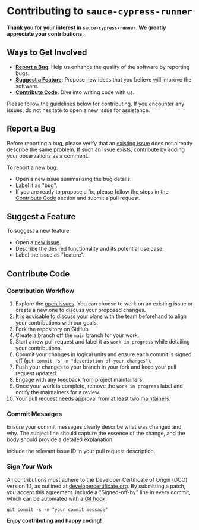 # Contributing to `sauce-cypress-runner`

**Thank you for your interest in `sauce-cypress-runner`. We greatly appreciate your contributions.**

## Ways to Get Involved

- **[Report a Bug](#report-a-bug)**: Help us enhance the quality of the software by reporting bugs.
- **[Suggest a Feature](#suggest-a-feature)**: Propose new ideas that you believe will improve the software.
- **[Contribute Code](#contribute-code)**: Dive into writing code with us.

Please follow the guidelines below for contributing. If you encounter any issues, do not hesitate to open a new issue for assistance.

## Report a Bug

Before reporting a bug, please verify that an [existing issue](/issues) does not already describe the same problem. If such an issue exists, contribute by adding your observations as a comment.

To report a new bug:
- Open a new issue summarizing the bug details.
- Label it as "bug".
- If you are ready to propose a fix, please follow the steps in the [Contribute Code](#contribute-code) section and submit a pull request.

## Suggest a Feature

To suggest a new feature:
- Open a [new issue](../../issues/new).
- Describe the desired functionality and its potential use case.
- Label the issue as "feature".

## Contribute Code

### Contribution Workflow

1. Explore the [open issues](../../issues). You can choose to work on an existing issue or create a new one to discuss your proposed changes.
2. It is advisable to discuss your plans with the team beforehand to align your contributions with our goals.
3. Fork the repository on GitHub.
4. Create a branch off the `main` branch for your work.
5. Start a new pull request and label it as `work in progress` while detailing your contributions.
6. Commit your changes in logical units and ensure each commit is signed off (`git commit -s -m "description of your changes"`).
7. Push your changes to your branch in your fork and keep your pull request updated.
8. Engage with any feedback from project maintainers.
9. Once your work is complete, remove the `work in progress` label and notify the maintainers for a review.
10. Your pull request needs approval from at least two [maintainers](MAINTAINERS).

### Commit Messages

Ensure your commit messages clearly describe what was changed and why. The subject line should capture the essence of the change, and the body should provide a detailed explanation.

Include the relevant issue ID in your pull request description.

### Sign Your Work

All contributions must adhere to the Developer Certificate of Origin (DCO) version 1.1, as outlined at [developercertificate.org](http://developercertificate.org/). By submitting a patch, you accept this agreement. Include a "Signed-off-by" line in every commit, which can be automated with a [Git hook](https://stackoverflow.com/questions/15015894/git-add-signed-off-by-line-using-format-signoff-not-working):

```
git commit -s -m "your commit message"
```

**Enjoy contributing and happy coding!**
